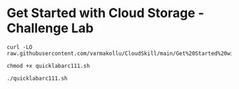 # Get Started with Cloud Storage - Challenge Lab

```
curl -LO raw.githubusercontent.com/varmakollu/CloudSkill/main/Get%20Started%20with%20Cloud%20Storage%20Challenge%20Lab/quicklabarc111.sh

chmod +x quicklabarc111.sh

./quicklabarc111.sh

```
